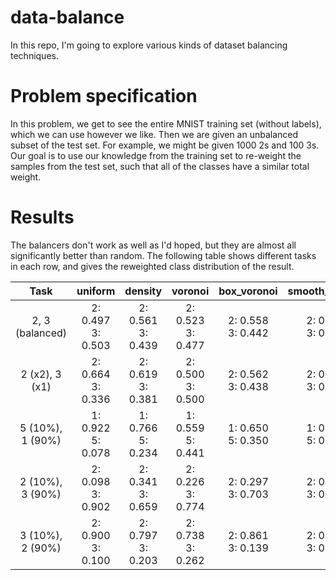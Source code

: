 # data-balance

In this repo, I'm going to explore various kinds of dataset balancing techniques.

# Problem specification

In this problem, we get to see the entire MNIST training set (without labels), which we can use however we like. Then we are given an unbalanced subset of the test set. For example, we might be given 1000 2s and 100 3s. Our goal is to use our knowledge from the training set to re-weight the samples from the test set, such that all of the classes have a similar total weight.

# Results

The balancers don't work as well as I'd hoped, but they are almost all significantly better than random. The following table shows different tasks in each row, and gives the reweighted class distribution of the result.

| Task | uniform | density | voronoi | box_voronoi | smooth_voronoi | cluster | kde |
|:-:|:-:|:-:|:-:|:-:|:-:|:-:|:-:|
| 2, 3 (balanced) | 2: 0.497<br>3: 0.503 | 2: 0.561<br>3: 0.439 | 2: 0.523<br>3: 0.477 | 2: 0.558<br>3: 0.442 | 2: 0.565<br>3: 0.435 | 2: 0.500<br>3: 0.500 | 2: 0.461<br>3: 0.539 |
| 2 (x2), 3 (x1) | 2: 0.664<br>3: 0.336 | 2: 0.619<br>3: 0.381 | 2: 0.500<br>3: 0.500 | 2: 0.562<br>3: 0.438 | 2: 0.635<br>3: 0.365 | 2: 0.690<br>3: 0.310 | 2: 0.526<br>3: 0.474 |
| 5 (10%), 1 (90%) | 1: 0.922<br>5: 0.078 | 1: 0.766<br>5: 0.234 | 1: 0.559<br>5: 0.441 | 1: 0.650<br>5: 0.350 | 1: 0.740<br>5: 0.260 | 1: 0.928<br>5: 0.072 | 1: 0.474<br>5: 0.526 |
| 2 (10%), 3 (90%) | 2: 0.098<br>3: 0.902 | 2: 0.341<br>3: 0.659 | 2: 0.226<br>3: 0.774 | 2: 0.297<br>3: 0.703 | 2: 0.389<br>3: 0.611 | 2: 0.189<br>3: 0.811 | 2: 0.254<br>3: 0.746 |
| 3 (10%), 2 (90%) | 2: 0.900<br>3: 0.100 | 2: 0.797<br>3: 0.203 | 2: 0.738<br>3: 0.262 | 2: 0.861<br>3: 0.139 | 2: 0.744<br>3: 0.256 | 2: 0.803<br>3: 0.197 | 2: 0.724<br>3: 0.276 |
